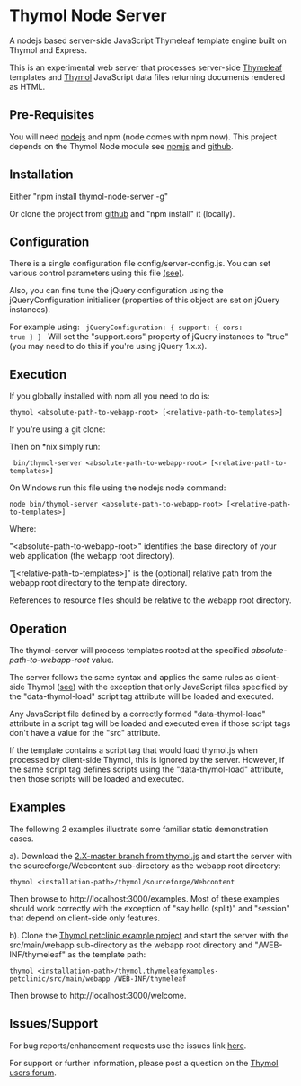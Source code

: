 Thymol Node Server
==================

A nodejs based server-side JavaScript Thymeleaf template engine built on Thymol and Express.

This is an experimental web server that processes server-side [Thymeleaf](http://www.thymeleaf.org) templates and [Thymol](http://www.thymoljs.org) JavaScript data files returning documents rendered as HTML.

Pre-Requisites
--------------

You will need [nodejs](http://nodejs.org/download/) and npm (node comes with npm now).
This project depends on the Thymol Node module see [npmjs](https://www.npmjs.com/package/thymol-node) and [github](https://github.com/thymol/thymol-node).

Installation
------------

 Either "npm install thymol-node-server -g"

 Or clone the project from [github](https://github.com/thymol/thymol-node-server) and "npm install" it (locally).

Configuration
-------------

 There is a single configuration file config/server-config.js.
 You can set various control parameters using this file [(see)](http://www.thymoljs.org/documents/configuration.html?docu).

 Also, you can fine tune the jQuery configuration using the jQueryConfiguration initialiser (properties of this object are set on jQuery instances).

For example using:
 <code>
jQueryConfiguration: {
    support: {
      cors: true
    }
}
</code>
 Will set the "support.cors" property of jQuery instances to "true" (you may need to do this if you're using jQuery 1.x.x).

Execution
---------
 If you globally installed with npm all you need to do is:

    thymol <absolute-path-to-webapp-root> [<relative-path-to-templates>]

 If you're using a git clone:

   Then on *nix simply run:

     bin/thymol-server <absolute-path-to-webapp-root> [<relative-path-to-templates>]

 On Windows run this file using the nodejs node command:

    node bin/thymol-server <absolute-path-to-webapp-root> [<relative-path-to-templates>]

 Where:

   "&lt;absolute-path-to-webapp-root&gt;" identifies the base directory of your web application (the webapp root directory).

   "[&lt;relative-path-to-templates&gt;]" is the (optional) relative path from the webapp root directory to the template directory.

 References to resource files should be relative to the webapp root directory.

Operation
---------

  The thymol-server will process templates rooted at the specified <i>absolute-path-to-webapp-root</i> value.
  
  The server follows the same syntax and applies the same rules as client-side Thymol ([see](http://www.thymoljs.org/)) with the exception that only JavaScript files specified by the "data-thymol-load" script tag attribute will be loaded and executed.
  
  Any JavaScript file defined by a correctly formed "data-thymol-load" attribute in a script tag will be loaded and executed even if those script tags don't have a value for the "src" attribute.

  If the template contains a script tag that would load thymol.js when processed by client-side Thymol, this is ignored by the server. However, if the same script tag defines scripts using the "data-thymol-load" attribute, then those scripts will be loaded and executed.

Examples
--------

The following 2 examples illustrate some familiar static demonstration cases.  

a). Download the [2.X-master branch from thymol.js](https://github.com/thymol/thymol.js/archive/2.x-master.zip) and start the server with the sourceforge/Webcontent sub-directory as the webapp root directory:

    thymol <installation-path>/thymol/sourceforge/Webcontent
   
Then browse to http://localhost:3000/examples. Most of these examples should work correctly with the exception of "say hello (split)" and "session" that depend on client-side only features.

b). Clone the [Thymol petclinic example project](https://github.com/thymol/thymol.thymeleafexamples-petclinic) and start the server with the src/main/webapp sub-directory as the webapp root directory and "/WEB-INF/thymeleaf" as the template path:

    thymol <installation-path>/thymol.thymeleafexamples-petclinic/src/main/webapp /WEB-INF/thymeleaf
  
 Then browse to http://localhost:3000/welcome.


Issues/Support
--------------

 For bug reports/enhancement requests use the issues link [here](https://github.com/thymol/thymol-node-server/issues).
 
 For support or further information, please post a question on the [Thymol users forum](http://forum.thymoljs.org/).
